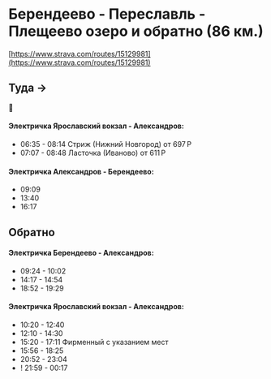 # Берендеево - Переславль - Плещеево озеро и обратно (86 км.)

[https://www.strava.com/routes/15129981](https://www.strava.com/routes/15129981)

## Туда -> 
🚅
#### Электричка Ярославский вокзал - Александров:
  - 06:35 - 08:14 Стриж (Нижний Новгород) от 697 Р
  - 07:07 - 08:48  Ласточка (Иваново) от 611 Р 

#### Электричка Александров - Берендеево:
  - 09:09
  - 13:40
  - 16:17
  
## Обратно

#### Электричка Берендеево - Александров:
  - 09:24 - 10:02
  - 14:17 - 14:54
  - 18:52 - 19:29

#### Электричка Ярославский вокзал - Александров:
  - 10:20 - 12:40
  - 12:10 - 14:30
  - 15:20 - 17:11 Фирменный с указанием мест 
  - 15:56 - 18:25
  - 20:52 - 23:04
  - ! 21:59 - 00:17



  
  
  
  
    
